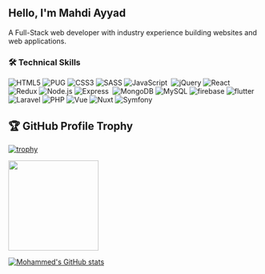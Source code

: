 ## Hello, I'm Mahdi Ayyad
A Full-Stack web developer with industry experience building websites and web applications. 

### [](https://github.com/mahdiayyad#-tech-stack)🛠 Technical Skills

![HTML5](https://img.shields.io/badge/-HTML5-05122A?style=flat&logo=HTML5)&nbsp;![PUG](https://img.shields.io/badge/-PUG-05122A?style=flat&logo=PUG&logoColor=A86454)&nbsp;![CSS3](https://img.shields.io/badge/-CSS3-05122A?style=flat&logo=CSS3&&logoColor=1572B6)&nbsp;![SASS](https://img.shields.io/badge/-SASS-05122A?style=flat&logo=SASS&&logoColor=CC6699)&nbsp;![JavaScript](https://img.shields.io/badge/-JavaScript-05122A?style=flat&logo=javascript&&logoColor=#F7DF1E)
&nbsp;![jQuery](https://img.shields.io/badge/-jQuery-05122A?style=flat&logo=jQuery&&logoColor=0769AD)&nbsp;![React](https://img.shields.io/badge/-React.js-05122A?style=flat&logo=react&&logoColor=#F7DF1E)&nbsp;![Redux](https://img.shields.io/badge/-Redux-05122A?style=flat&logo=Redux&&logoColor=764ABC)&nbsp;![Node.js](https://img.shields.io/badge/-Node.js-05122A?style=flat&logo=nodejs&&logoColor=339933)&nbsp;![Express](https://img.shields.io/badge/-Express-05122A?style=flat&logo=express&&logoColor=white)&nbsp;
![MongoDB](https://img.shields.io/badge/-MongoDB-05122A?style=flat&logo=MongoDB&&logoColor=47A248)&nbsp;![MySQL](https://img.shields.io/badge/-MySQL-05122A?style=flat&logo=MySQL&&logoColor=4479A1)&nbsp;![firebase](https://img.shields.io/badge/-Firebase-05122A?style=flat&logo=firebase&&logoColor=FFCA28)&nbsp;![flutter](https://img.shields.io/badge/-Flutter-05122A?style=flat&logo=flutter&&logoColor=0175C2)&nbsp;![Laravel](https://img.shields.io/badge/-Laravel-05122A?style=flat&logo=laravel&&logoColor=E52030)&nbsp;![PHP](https://img.shields.io/badge/-PHP-05122A?style=flat&logo=php&&logoColor=777BB3)&nbsp;![Vue](https://img.shields.io/badge/-Vue.js-05122A?style=flat&logo=vue.js&&logoColor=41B883)&nbsp;![Nuxt](https://img.shields.io/badge/-Nuxt.js-05122A?style=flat&logo=nuxt.js&&logoColor=41B883)&nbsp;![Symfony](https://img.shields.io/badge/-Symfony-05122A?style=flat&logo=symfony&&logoColor=FFFFFF)


## 🏆 GitHub Profile Trophy

[![trophy](https://github-profile-trophy.vercel.app/?username=mahdiayyad&row=1&column=6&theme=algolia)](https://github.com/mahdiayyad)

  <img height="180em" src="https://github-readme-stats-eight-theta.vercel.app/api/top-langs/?username=mahdiayyad&layout=compact&langs_count=8&theme=algolia"/> 

[![Mohammed's GitHub stats](https://github-readme-stats.vercel.app/api?username=mahdiayyad&no-bg=true&count_private=true&show_icons=true&theme=algolia)](https://github.com/mahdiayyad)
